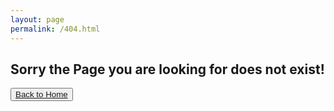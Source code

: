 ```yaml
---
layout: page
permalink: /404.html
---
```

<h2> Sorry the Page you are looking for does not exist! </h2>

<button class="btn btn-lg btn-default"><a href="/">Back to Home</a></button>